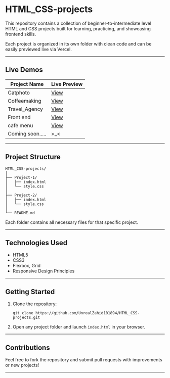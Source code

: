 # HTML_CSS-projects
This repository contains a collection of beginner-to-intermediate level HTML and CSS projects built for learning, practicing, and showcasing frontend skills.

Each project is organized in its own folder with clean code and can be easily previewed live via Vercel.

---

## Live Demos

| Project Name       | Live Preview                                                                 |
|--------------------|------------------------------------------------------------------------------|
| Catphoto           | [View](https://html-css-projects-steel.vercel.app/)                          |
| Coffeemaking       | [View](https://html-css-projects-t5zs.vercel.app/)                           |
| Travel_Agency      | [View](https://travelagencyweb.vercel.app/)                                  |
| Front end          | [View](https://html-css-projects-i8y6.vercel.app/)                           |
| cafe menu          | [View](https://html-css-projects-o8fj-96b9gl17g.vercel.app/)                 |
| Coming soon.....   | >_<                                                                          |
---

## Project Structure

```
HTML_CSS-projects/
│
├── Project-1/
│   ├── index.html
│   └── style.css
│
├── Project-2/
│   ├── index.html
│   └── style.css
│
└── README.md
```

Each folder contains all necessary files for that specific project.

---

## Technologies Used

- HTML5
- CSS3
- Flexbox, Grid
- Responsive Design Principles

---

## Getting Started

1. Clone the repository:
   ```
   git clone https://github.com/UnrealZahid101894/HTML_CSS-projects.git
   ```
2. Open any project folder and launch `index.html` in your browser.

---

## Contributions

Feel free to fork the repository and submit pull requests with improvements or new projects!

---
